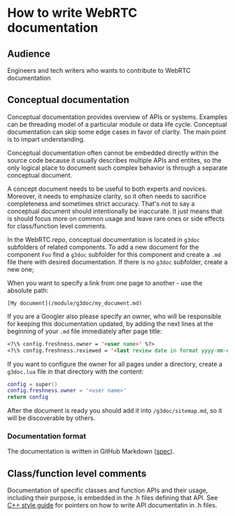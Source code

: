 # How to write WebRTC documentation

<?% config.freshness.owner = 'titovartem' %?>
<?% config.freshness.reviewed = '2021-03-01' %?>

## Audience

Engineers and tech writers who wants to contribute to WebRTC documentation

## Conceptual documentation

Conceptual documentation provides overview of APIs or systems. Examples can
be threading model of a particular module or data life cycle. Conceptual
documentation can skip some edge cases in favor of clarity. The main point
is to impart understanding.

Conceptual documentation often cannot be embedded directly within the source
code because it usually describes multiple APIs and entites, so the only
logical place to document such complex behavior is through a separate
conceptual document.

A concept document needs to be useful to both experts and novices. Moreover,
it needs to emphasize clarity, so it often needs to sacrifice completeness
and sometimes strict accuracy. That's not to say a conceptual document should
intentionally be inaccurate. It just means that is should focus more on common
usage and leave rare ones or side effects for class/function level comments.

In the WebRTC repo, conceptual documentation is located in `g3doc` subfolders
of related components. To add a new document for the component `Foo` find a
`g3doc` subfolder for this component and create a `.md` file there with
desired documentation. If there is no `g3doc` subfolder, create a new one;

When you want to specify a link from one page to another - use the absolute
path:

```
[My document](/module/g3doc/my_document.md)
```

If you are a Googler also please specify an owner, who will be responsible for
keeping this documentation updated, by adding the next lines at the beginning
of your `.md` file immediately after page title:

```markdown
<?\% config.freshness.owner = '<user name>' %?>
<?\% config.freshness.reviewed = '<last review date in format yyyy-mm-dd>' %?>
```

If you want to configure the owner for all pages under a directory, create a
`g3doc.lua` file in that directory with the content:

```lua
config = super()
config.freshness.owner = '<user name>'
return config
```

After the document is ready you should add it into `/g3doc/sitemap.md`, so it
will be discoverable by others.

### Documentation format

The documentation is written in GitHub Markdown
([spec](https://github.github.com/gfm/#:~:text=GitHub%20Flavored%20Markdown%2C%20often%20shortened,a%20strict%20superset%20of%20CommonMark.)).

## Class/function level comments

Documentation of specific classes and function APIs and their usage, including
their purpose, is embedded in the .h files defining that API. See
[C++ style guide](https://chromium.googlesource.com/chromium/src/+/main/styleguide/c++/c++.md)
for pointers on how to write API documentatin in .h files.
